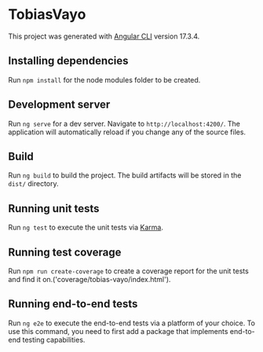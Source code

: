 # TobiasVayo

This project was generated with [Angular CLI](https://github.com/angular/angular-cli) version 17.3.4.

## Installing dependencies

Run `npm install` for the node modules folder to be created.

## Development server

Run `ng serve` for a dev server. Navigate to `http://localhost:4200/`. The application will automatically reload if you change any of the source files.

## Build

Run `ng build` to build the project. The build artifacts will be stored in the `dist/` directory.

## Running unit tests

Run `ng test` to execute the unit tests via [Karma](https://karma-runner.github.io).

## Running test coverage
Run `npm run create-coverage` to create a coverage report for the unit tests and find it on.('coverage/tobias-vayo/index.html').

## Running end-to-end tests

Run `ng e2e` to execute the end-to-end tests via a platform of your choice. To use this command, you need to first add a package that implements end-to-end testing capabilities.
